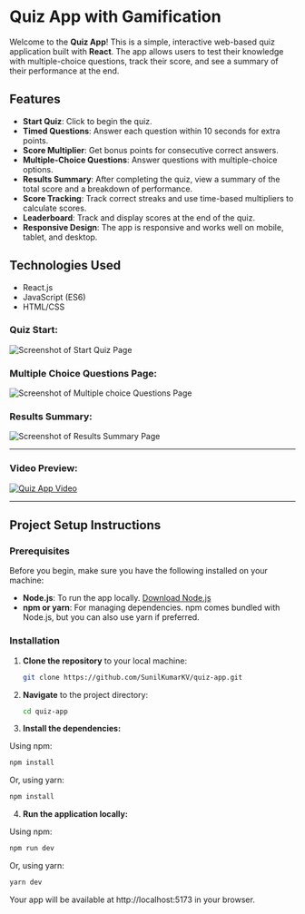 # Quiz App with Gamification

Welcome to the **Quiz App**! This is a simple, interactive web-based quiz application built with **React**. The app allows users to test their knowledge with multiple-choice questions, track their score, and see a summary of their performance at the end.

## Features

- **Start Quiz**: Click to begin the quiz.
- **Timed Questions**: Answer each question within 10 seconds for extra points.
- **Score Multiplier**: Get bonus points for consecutive correct answers.
- **Multiple-Choice Questions**: Answer questions with multiple-choice options.
- **Results Summary**: After completing the quiz, view a summary of the total score and a breakdown of performance.
- **Score Tracking**: Track correct streaks and use time-based multipliers to calculate scores.
- **Leaderboard**: Track and display scores at the end of the quiz.
- **Responsive Design**: The app is responsive and works well on mobile, tablet, and desktop.

## Technologies Used
- React.js
- JavaScript (ES6)
- HTML/CSS

### Quiz Start:
![Screenshot of Start Quiz Page](./assets/Start_Quiz_age.png)

### Multiple Choice Questions Page:
![Screenshot of Multiple choice Questions Page](./assets/Multiple-Choice_Questions_Page.png)

### Results Summary:
![Screenshot of Results Summary Page](./assets/Results_Summary.png)

---
### Video Preview:

[![Quiz App Video](./path/to/video_thumbnail.jpg)](./path/to/video.mp4)


---

## Project Setup Instructions

### Prerequisites

Before you begin, make sure you have the following installed on your machine:

- **Node.js**: To run the app locally. [Download Node.js](https://nodejs.org/)
- **npm or yarn**: For managing dependencies. npm comes bundled with Node.js, but you can also use yarn if preferred.

### Installation

1. **Clone the repository** to your local machine:

   ```bash
   git clone https://github.com/SunilKumarKV/quiz-app.git
   ```

2. **Navigate** to the project directory:

   ```bash
   cd quiz-app
   ```

3. **Install the dependencies:**

Using npm:

```bash
npm install
```

Or, using yarn:

```bash
npm install
```

4. **Run the application locally:**

Using npm:

```bash
npm run dev
```

Or, using yarn:

```bash
yarn dev
```

Your app will be available at http://localhost:5173 in your browser.
